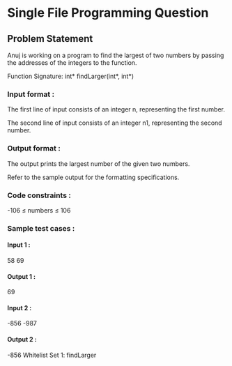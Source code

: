 # Single File Programming Question

## Problem Statement

Anuj is working on a program to find the largest of two numbers by passing the addresses of the integers to the function.

Function Signature: int\* findLarger(int\*, int\*)

### Input format :

The first line of input consists of an integer n, representing the first number.

The second line of input consists of an integer n1, representing the second number.

### Output format :

The output prints the largest number of the given two numbers.

Refer to the sample output for the formatting specifications.

### Code constraints :

-106 ≤ numbers ≤ 106

### Sample test cases :

#### Input 1 :

58 69

#### Output 1 :

69

#### Input 2 :

-856 -987

#### Output 2 :

-856
Whitelist
Set 1:
findLarger
